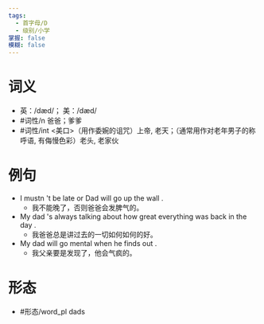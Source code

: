 ```yaml
---
tags:
  - 首字母/D
  - 级别/小学
掌握: false
模糊: false
---
```

# 词义
- 英：/dæd/； 美：/dæd/
- #词性/n  爸爸；爹爹
- #词性/int  <美口>（用作委婉的诅咒）上帝, 老天；（通常用作对老年男子的称呼语, 有侮慢色彩）老头, 老家伙
# 例句
- I mustn 't be late or Dad will go up the wall .
	- 我不能晚了，否则爸爸会发脾气的。
- My dad 's always talking about how great everything was back in the day .
	- 我爸爸总是讲过去的一切如何如何的好。
- My dad will go mental when he finds out .
	- 我父亲要是发现了，他会气疯的。
# 形态
- #形态/word_pl dads
